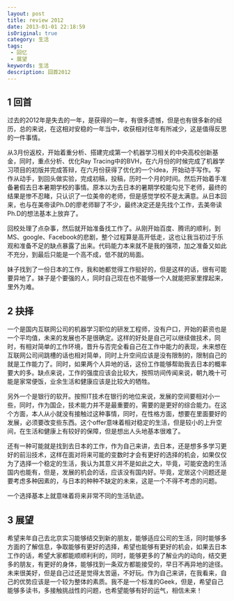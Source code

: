 ```yaml
---
layout: post
title: review 2012
date: 2013-01-01 22:18:59
isOriginal: true
category: 生活 
tags:
 - 回忆
 - 展望
keywords: 生活 
description: 回首2012
---
```


## 1 回首 ##

过去的2012年是失去的一年，是获得的一年，有很多遗憾，但是也有很多新的经历，总的来说，在这相对安稳的一年当中，收获相对往年有所减少，这是值得反思的一件事情。

从3月份返校，开始着重分析、搭建完成第一个机器学习相关的中央高校创新基金，同时，重点分析、优化Ray Tracing中的BVH，在六月份的时候完成了机器学习项目的初版并完成答辩，在六月份获得了优化的一个idea，开始动手写作。写作从动手，到回头做实验，完成初稿，投稿，历时一个月的时间。然后开始着手准备暑假去日本暑期学校的事情。原本以为去日本的暑期学校能勾兑下老师，最终的结果是惨不忍睹，只认识了一位美帝的老师，但是感觉学校不是太满意。从日本回来，也与在美帝读Ph.D的廖老师聊了不少，最终决定还是先找个工作，去美帝读Ph.D的想法基本上放弃了。

回校处理了点杂事，然后就开始准备找工作了。从刚开始百度、腾讯的顺利，到MS、google、Facebook的悲剧，整个过程算是高开低走，这也让我当初过于乐观和准备不足的缺点暴露了出来。代码能力本来就不是我的强项，加之准备又如此不充分，到最后只能是一个高不成，低不就的局面。

妹子找到了一份日本的工作，我和她都觉得工作挺好的，但是这样的话，很有可能要异地了。妹子是个要强的人，同时自己现在也不能够一个人就能把家里撑起来，里外为难。

## 2 抉择 ##

一个是国内互联网公司的机器学习职位的研发工程师，没有户口，开始的薪资也是一个平均值，未来的发展也不是很确定。这样的好处是自己可以继续做技术，同时，有相对简单的工作环境，晋升与否完全看自己在工作中能力的表现，未来想在互联网公司间跳槽的话也相对简单，同时上升空间应该是没有限制的，限制自己的就是工作能力了。同时，如果两个人异地的话，这份工作能够帮助我去日本的概率要大的多。缺点来说，工作的强度应该会比较大，按照坊间传闻来说，朝九晚十可能是家常便饭，业余生活和健康应该是比较大的牺牲。

另外一个是银行的软开。按照IT技术在银行的地位来说，发展的空间要相对小一些，同时，作为国企，技术能力并不是最重要的，需要的是更好的综合能力。在这个方面，本人从小就没有接触过这种事情，同时，在性格方面，想要在里面要好的发展，必须要改变些东西。这个offer意味着相对稳定的生活，但是较小的上升空间，在生活和健康上有较好的保障，但是想出人头地基本很难了。

还有一种可能就是找到去日本的工作，作为自己来讲，去日本，还是想多多学习更好的前沿技术，这样在面对将来可能的变数时才会有更好的选择的机会，如果仅仅为了选择一个稳定的生活，我认为其意义并不是如此之大，毕竟，可能安逸的生活国内也能有，但是，发展的机会的话，应该没有国内好。毕竟，定居这个问题还是要考虑多种因素的，与日本的种种不缺定的未来，这是一个不得不考虑的问题。

一个选择基本上就意味着将来非常不同的生活轨迹。

## 3 展望 ##

希望来年自己去北京实习能够结交到新的朋友，能够适应公司的生活，同时能够多方面的了解信息，争取能够有更好的选择，希望也能够有更好的机会，如果去日本工作的话，希望大家都能顺顺利利的，同时，能够更多的了解业内的动向，结交更多的朋友，有更好的身体，能够找到一条双方都能接受的，早日不再异地的途径。未来很美好，但是自己过还是觉得太苦逼，不好玩。作为自己来讲，在我看来，自己的优势应该是一个较为整体的素质。我不是一个标准的Geek，但是，希望自己能够多读书，多接触挑战性的问题，也希望能够有好的运气，相信未来！


